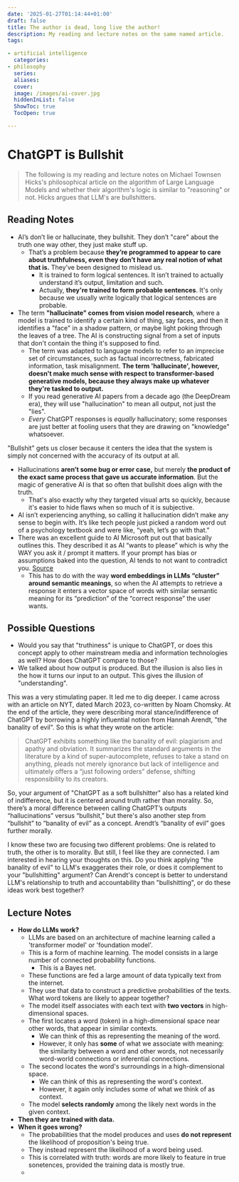 ```yaml
---
date: '2025-01-27T01:14:44+01:00'
draft: false
title: The author is dead, long live the author!
description: My reading and lecture notes on the same named article.
tags:

- artificial intelligence
  categories:
- philosophy
  series:
  aliases:
  cover:
  image: /images/ai-cover.jpg
  hiddenInList: false
  ShowToc: true
  TocOpen: true

---
```


# ChatGPT is Bullshit

> The following is my reading and lecture notes on Michael Townsen Hicks's philosophical article on the algorithm of Large Language Models and whether their algorithm's logic is similar to "reasoning" or not. Hicks argues that LLM's are bullshitters.

## Reading Notes

- AI’s don’t lie or hallucinate, they bullshit. They don’t "care" about the truth one way other, they just make stuff up.
  - That’s a problem because **they’re programmed to appear to care about truthfulness, even they don’t have any real notion of what that is.** They’ve been designed to mislead us.
    - It is trained to form logical sentences. It isn’t trained to actually understand it’s output, limitation and such.
    - Actually, **they're trained to form probable sentences**. It's only because we usually write logically that logical sentences are probable.
- The term **"hallucinate" comes from vision model research**, where a model is trained to identify a certain kind of thing, say faces, and then it identifies a "face" in a shadow pattern, or maybe light poking through the leaves of a tree. The AI is constructing signal from a set of inputs that don't contain the thing it's supposed to find.
  - The term was adapted to language models to refer to an imprecise set of circumstances, such as factual incorrectness, fabricated information, task misalignment. **The term 'hallucinate', however, doesn't make much sense with respect to transformer-based generative models, because they always make up whatever they're tasked to output.**
  - If you read generative AI papers from a decade ago (the DeepDream era), they will use "hallucination" to mean all output, not just the "lies".
  - _Every_ ChatGPT responses is _equally_ hallucinatory; some responses are just better at fooling users that they are drawing on "knowledge" whatsoever.

"Bullshit" gets us closer because it centers the idea that the system is simply not concerned with the accuracy of its output at all.

- Hallucinations **aren’t some bug or error case,** but merely **the product of the exact same process that gave us accurate information**. But the magic of generative AI is that so often that bullshit does align with the truth.
  - That's also exactly why they targeted visual arts so quickly, because it's easier to hide flaws when so much of it is subjective.
- AI isn’t experiencing anything, so calling it hallucination didn’t make any sense to begin with. It’s like tech people just picked a random word out of a psychology textbook and were like, “yeah, let’s go with that.”
- There was an excellent guide to AI Microsoft put out that basically outlines this. They described it as AI “wants to please” which is why the WAY you ask it / prompt it matters. If your prompt has bias or assumptions baked into the question, AI tends to not want to contradict you. [Source](https://www.microsoft.com/en-us/security/blog/2024/06/04/ai-jailbreaks-what-they-are-and-how-they-can-be-mitigated/)
  - This has to do with the way **word embeddings in LLMs “cluster” around semantic meanings**, so when the AI attempts to retrieve a response it enters a vector space of words with similar semantic meaning for its “prediction” of the “correct response” the user wants.

## Possible Questions

- Would you say that "truthiness" is unique to ChatGPT, or does this concept apply to other mainstream media and information technologies as well? How does ChatGPT compare to those?
- We talked about how output is produced. But the illusion is also lies in the how it turns our input to an output. This gives the illusion of "understanding".

This was a very stimulating paper. It led me to dig deeper. I came across with an article on NYT, dated March 2023, co-written by Noam Chomsky. At the end of the article, they were describing moral stance/indifference of ChatGPT by borrowing a highly influential notion from Hannah Arendt, "the banality of evil". So this is what they wrote on the article:

> ChatGPT exhibits something like the banality of evil: plagiarism and apathy and obviation. It summarizes the standard arguments in the literature by a kind of super-autocomplete, refuses to take a stand on anything, pleads not merely ignorance but lack of intelligence and ultimately offers a “just following orders” defense, shifting responsibility to its creators.

So, your argument of "ChatGPT as a soft bullshitter" also has a related kind of indifference, but it is centered around truth rather than morality. So, there’s a moral difference between calling ChatGPT’s outputs “hallucinations” versus “bullshit,” but there's also another step from “bullshit” to “banality of evil” as a concept. Arendt’s “banality of evil” goes further morally.

I know these two are focusing two different problems: One is related to truth, the other is to morality. But still, I feel like they are connected. 
I am interested in hearing your thoughts on this. Do you think applying "the banality of evil" to LLM's exaggerates their role, or does it complement to your "bullshitting" argument? Can Arendt's concept is better to understand LLM's relationship to truth and accountability than "bullshitting", or do these ideas work best together?

## Lecture Notes

- **How do LLMs work?**
  - LLMs are based on an architecture of machine learning called a 'transformer model' or 'foundation model'.
  - This is a form of machine learning. The model consists in a large number of connected probability functions.
    - This is a Bayes net.
  - These functions are fed a large amount of data typically text from the internet.
  - They use that data to construct a predictive probabilities of the texts. What word tokens are likely to appear together?
  - The model itself associates with each text with **two vectors** in high-dimensional spaces.
  - The first locates a word (token) in a high-dimensional space near other words, that appear in similar contexts.
    - We can think of this as representing the meaning of the word.
    - However, it only has **some** of what we associate with meaning: the similarity between a word and other words, not necessarily word-world connections or inferential connections.
  - The second locates the word's surroundings in a high-dimensional space.
    - We can think of this as representing the word's context.
    - However, it again only includes some of what we think of as context.
  - The model **selects randomly** among the likely next words in the given context.
- **Then they are trained with data.**
- **When it goes wrong?**
  - The probabilities that the model produces and uses **do not represent** the likelihood of proposition's being true.
  - They instead represent the likelihood of a word being used.
  - This is correlated with truth: words are more likely to feature in true sonetences, provided the training data is mostly true.
  - 
